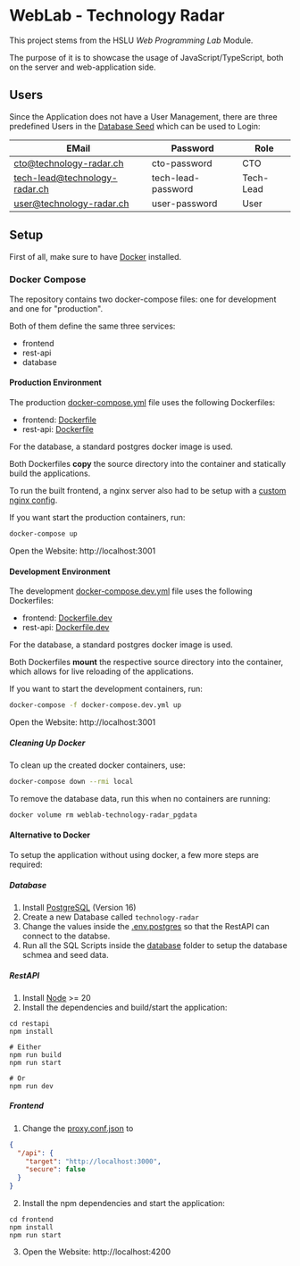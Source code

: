 # WebLab - Technology Radar

This project stems from the HSLU _Web Programming Lab_ Module.

The purpose of it is to showcase the usage of JavaScript/TypeScript, both on the server and web-application side.

## Users

Since the Application does not have a User Management, there are three predefined Users in the [Database Seed](./database/01_seed.sql) which can be used to Login:

| EMail                         	| Password           	| Role      	|
|-------------------------------	|--------------------	|-----------	|
| cto@technology-radar.ch       	| cto-password       	| CTO       	|
| tech-lead@technology-radar.ch 	| tech-lead-password 	| Tech-Lead 	|
| user@technology-radar.ch      	| user-password      	| User      	|


## Setup

First of all, make sure to have [Docker](https://docs.docker.com/engine/install/) installed.

### Docker Compose

The repository contains two docker-compose files: one for development and one for "production".

Both of them define the same three services:
- frontend
- rest-api
- database

#### Production Environment

The production [docker-compose.yml](./docker-compose.yml) file uses the following Dockerfiles:
- frontend: [Dockerfile](./frontend/Dockerfile)
- rest-api: [Dockerfile](./restapi/Dockerfile)

For the database, a standard postgres docker image is used.

Both Dockerfiles **copy** the source directory into the container and statically build the applications.

To run the built frontend, a nginx server also had to be setup with a [custom nginx config](./frontend/nginx.conf).

If you want start the production containers, run:

```bash
docker-compose up
```

Open the Website: http://localhost:3001

#### Development Environment

The development [docker-compose.dev.yml](./docker-compose.dev.yml) file uses the following Dockerfiles:
- frontend: [Dockerfile.dev](./frontend/Dockerfile.dev)
- rest-api: [Dockerfile.dev](./restapi/Dockerfile.dev)

For the database, a standard postgres docker image is used.

Both Dockerfiles **mount** the respective source directory into the container,
which allows for live reloading of the applications.

If you want to start the development containers, run:

```bash
docker-compose -f docker-compose.dev.yml up
``` 

Open the Website: http://localhost:3001

##### Cleaning Up Docker

To clean up the created docker containers, use:

```bash
docker-compose down --rmi local
```

To remove the database data, run this when no containers are running:

```bash
docker volume rm weblab-technology-radar_pgdata
```


#### Alternative to Docker

To setup the application without using docker, a few more steps are required:

##### Database

1. Install [PostgreSQL](https://www.postgresql.org/download/) (Version 16) 
1. Create a new Database called `technology-radar`
1. Change the values inside the [.env.postgres](./.env.postgres) so that the RestAPI can connect to the databse.
1. Run all the SQL Scripts inside the [database](./database/) folder to setup the database schmea and seed data.

##### RestAPI

1. Install [Node](https://nodejs.org/en/download/current) >= 20
1. Install the dependencies and build/start the application:

```
cd restapi
npm install

# Either
npm run build
npm run start

# Or
npm run dev
```


##### Frontend

1. Change the [proxy.conf.json](./frontend/src/proxy.conf.json) to
```json
{
  "/api": {
    "target": "http://localhost:3000",
    "secure": false
  }
}
```

2. Install the npm dependencies and start the application:
```
cd frontend
npm install
npm run start
```

3. Open the Website: http://localhost:4200
